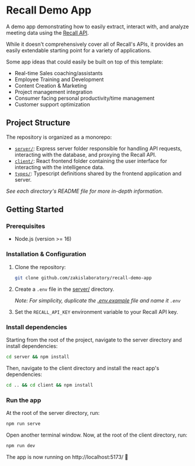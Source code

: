 # Recall Demo App

A demo app demonstrating how to easily extract, interact with, and analyze meeting data using the [Recall API](https://recallai.readme.io/reference/recall-overview).

While it doesn't comprehensively cover all of Recall's APIs, it provides an easily extendable starting point for a variety of applications.

Some app ideas that could easily be built on top of this template:

- Real-time Sales coaching/assistants
- Employee Training and Development
- Content Creation & Marketing
- Project management integration
- Consumer facing personal productivity/time management
- Customer support optimization

## Project Structure

The repository is organized as a monorepo:

- [`server/`](server/): Express server folder responsible for handling API requests, interacting with the database, and proxying the Recall API.
- [`client/`](client/): React frontend folder containing the user interface for interacting with the intelligence data.
- [`types/`](types/): Typescript definitions shared by the frontend application and server.

_See each directory's README file for more in-depth information._

## Getting Started

### Prerequisites

- Node.js (version >= 16)

### Installation & Configuration

1. Clone the repository:

   ```bash
   git clone github.com/zakislaboratory/recall-demo-app
   ```

2. Create a `.env` file in the [server/](server/) directory.
   
   _Note: For simplicity, duplicate the [.env.example](/server/.env.example) file and name it `.env`_

4. Set the `RECALL_API_KEY` environment variable to your Recall API key.

### Install dependencies

Starting from the root of the project, navigate to the server directory and install dependencies:

```bash
cd server && npm install
```

Then, navigate to the client directory and install the react app's dependencies:

```bash
cd .. && cd client && npm install
```

### Run the app

At the root of the server directory, run:

```bash
npm run serve
```

Open another terminal window. Now, at the root of the client directory, run:

```bash
npm run dev
```

The app is now running on http://localhost:5173/ 🎉
